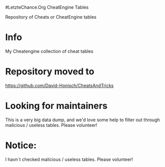 #LetzteChance.Org CheatEngine Tables

Repository of Cheats or CheatEngine tables

# Info

My Cheatengine collection of cheat tables

# Repository moved to
https://github.com/David-Honisch/CheatsAndTricks

# Looking for maintainers
This is a very big data dump, and we'd love some help to filter out through malicious / useless tables. Please volunteer!

# Notice:
I havn´t checked malicious / useless tables. Please volunteer!
